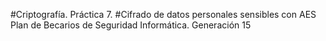 #Criptografía. Práctica 7. 
#Cifrado de datos personales sensibles con AES
Plan de Becarios de Seguridad Informática. Generación 15
